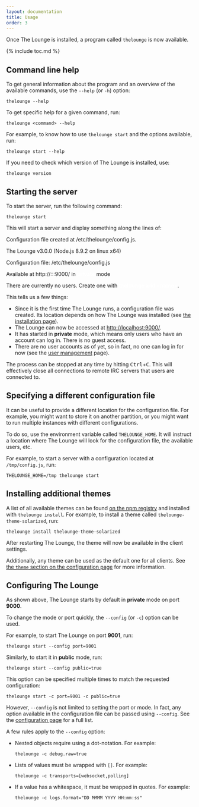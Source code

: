 ```yaml
---
layout: documentation
title: Usage
order: 3
---
```


Once The Lounge is installed, a program called `thelounge` is now available.

{% include toc.md %}

## Command line help

To get general information about the program and an overview of the available
commands, use the `--help` (or `-h`) option:

```
thelounge --help
```

To get specific help for a given command, run:

```
thelounge <command> --help
```

For example, to know how to use `thelounge start` and the options available,
run:

```
thelounge start --help
```

If you need to check which version of The Lounge is installed, use:

```
thelounge version
```

## Starting the server

To start the server, run the following command:

```
thelounge start
```

This will start a server and display something along the lines of:

<div class="terminal">
  <span class="terminal-log-info"></span>
  Configuration file created at <span class="terminal-green">/etc/thelounge/config.js</span>.<br>

  <span class="terminal-log-info"></span>
  The Lounge <span class="terminal-green">v3.0.0</span> (Node.js <span class="terminal-green">8.9.2</span> on <span class="terminal-green">linux</span> x64)<br>

  <span class="terminal-log-info"></span>
  Configuration file: <span class="terminal-green">/etc/thelounge/config.js</span><br>

  <span class="terminal-log-info"></span>
  Available at <span class="terminal-green">http://:::9000/</span> in <strong style="color: white">private</strong> mode<br>

  <span class="terminal-log-info"></span>
  There are currently no users. Create one with <strong style="color: white">thelounge add &lt;name&gt;</strong>.
</div>

This tells us a few things:

- Since it is the first time The Lounge runs, a configuration file was created.
  Its location depends on how The Lounge was installed (see
  [the installation page](/docs/install-and-upgrade)).
- The Lounge can now be accessed at <http://localhost:9000/>.
- It has started in **private** mode, which means only users who
  have an account can log in. There is no guest access.
- There are no user accounts as of yet, so in fact, no one can log in for now
  (see the [user management](/docs/users) page).

The process can be stopped at any time by hitting <kbd>Ctrl</kbd>+<kbd>C</kbd>.
This will effectively close all connections to remote IRC servers that users are
connected to.

## Specifying a different configuration file

It can be useful to provide a different location for the configuration file. For
example, you might want to store it on another partition, or you might want to
run multiple instances with different configurations.

To do so, use the environment variable called `THELOUNGE_HOME`. It will instruct
a location where The Lounge will look for the configuration file, the available
users, etc.

For example, to start a server with a configuration located at `/tmp/config.js`,
run:

```
THELOUNGE_HOME=/tmp thelounge start
```

## Installing additional themes

A list of all available themes can be found [on the npm registry](https://www.npmjs.com/search?q=keywords%3Athelounge-theme) and installed with `thelounge install`. For example, to install a theme called `thelounge-theme-solarized`, run:

```
thelounge install thelounge-theme-solarized
```

After restarting The Lounge, the theme will now be available in the client settings.

Additionally, any theme can be used as the default one for all clients. See [the `theme` section on the configuration page](/docs/configuration) for more information.

## Configuring The Lounge

As shown above, The Lounge starts by default in **private** mode on port
**9000**.

To change the mode or port quickly, the `--config` (or `-c`) option can be used.

For example, to start The Lounge on port **9001**, run:

```
thelounge start --config port=9001
```

Similarly, to start it in **public** mode, run:

```
thelounge start --config public=true
```

This option can be specified multiple times to match the requested
configuration:

```
thelounge start -c port=9001 -c public=true
```

However, `--config` is not limited to setting the port or mode. In fact, any
option available in the configuration file can be passed using `--config`.
See the [configuration page](/docs/configuration) for a full list.

A few rules apply to the `--config` option:

- Nested objects require using a dot-notation. For example:
  ```
  thelounge -c debug.raw=true
  ```
- Lists of values must be wrapped with `[]`. For example:
  ```
  thelounge -c transports=[websocket,polling]
  ```
- If a value has a whitespace, it must be wrapped in quotes. For example:
  ```
  thelounge -c logs.format="DD MMMM YYYY HH:mm:ss"
  ```

